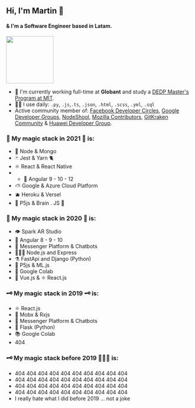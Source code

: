 


## Hi, I'm Martin 🦄
#### & I'm a Software Engineer based in Latam.

<div>
  <img src="http://www.nyan.cat/cats/original.gif" height="128">
</div>

- 🏢 I'm currently working full-time at **Globant** and study a [DEDP Master's Program at MIT](https://economics.mit.edu/masters?utm_medium=partner-marketing&utm_source=email&utm_campaign=mitx&utm_content=mm-dedp-sp21-email-4).
- 🧙‍♂️ I use daily: `.py`, `.js`,`.ts`, `.json`, `.html`, `.scss`, `.yml`, `.sql`
- Active community member of: [Facebook Developer Circles](https://www.facebook.com/groups/DevCCiudaddeMexico/), [Google Developer Groups](https://www.youtube.com/watch?v=r2yMb-v0wek), [NodeShool](https://github.com/nodeschool), [Mozilla Contributors](https://developer.mozilla.org/es/profiles/PatoDeTuring), [GitKraken Community](https://events.darry.codes/github?fbclid=IwAR1NKd93OCXOpucE5Ay9fENf3iOA_Ynep5XAChMj5VKOQB-CiY93P3NDYlo) & [Huawei Developer Group](https://developer.huawei.com/consumer/en/programs/hdg/).

### 🧠 My magic stack in 2021 🧠 is:

- 🌳 Node & Mongo 
- 🃏 Jest & Yarn 🐈
- ⚛︎ React & React Native
- - 🍄 Angular 9 - 10 - 12
- ⛅️ Google & Azure Cloud Platform
- 🫐 Heroku & Versel
- 🧶 P5js & Brain . JS 🧠

### 🔮 My magic stack in 2020 🔮 is:

- 👁  Spark AR Studio
- 🍄  Angular 8 - 9 - 10
- 🧿  Messenger Platform & Chatbots
- 👷🏽‍♂️  Node.js and Express
- ⚗️   FastApi and Django (Python)
- 🏮  P5js & ML.js
- 🧶  Google Colab
- 🎾  Vue.js & ⚛︎ React.js 


### 🗝 My magic stack in 2019 🗝 is:

- ⚛︎  React.js 
- 🎍 Mobx & Rxjs
- 🤖  Messenger Platform & Chatbots
- 🐍  Flask (Python)
- 📚  Google Colab
- 404

### 🗝 My magic stack before 2019 👨🏻‍💻 is:

- 404 404 404 404 404 404 404 404 404 404
- 404 404 404 404 404 404 404 404 404 404
- 404 404 404 404 404 404 404 404 404 404
- 404 404 404 404 404 404 404 404 404 404
- I really hate what I did before 2019 ... not a joke
